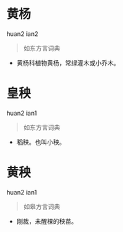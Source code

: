 # 黄杨
huan2 ian2
> 如东方言词典
- 黄杨科植物黄杨，常绿灌木或小乔木。

# 皇秧
huan2 ian1
> 如东方言词典
- 稻秧。也叫小秧。

# 黄秧
huan2 ian1
> 如皋方言词典
- 刚裁，未醒棵的秧苗。

